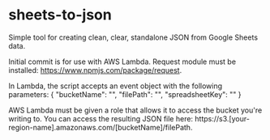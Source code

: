 # sheets-to-json
Simple tool for creating clean, clear, standalone JSON from Google Sheets data.

Initial commit is for use with AWS Lambda. Request module must be installed: https://www.npmjs.com/package/request.

In Lambda, the script accepts an event object with the following parameters:
{
  "bucketName": "",
  "filePath": "",
  "spreadsheetKey": ""
}

AWS Lambda must be given a role that allows it to access the bucket you're writing to.
You can access the resulting JSON file here: https://s3.[your-region-name].amazonaws.com/[bucketName]/filePath.
